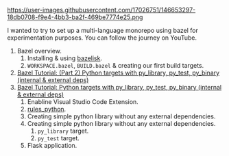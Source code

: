 
https://user-images.githubusercontent.com/17026751/146653297-18db0708-f9e4-4bb3-ba2f-469be7774e25.png


I wanted to try to set up a multi-language monorepo using bazel for experimentation purposes. You can follow the journey on YouTube.


1. Bazel overview.
   1. Installing & using [bazelisk](https://github.com/bazelbuild/bazelisk).
   1. `WORKSPACE.bazel`, `BUILD.bazel` & creating our first build targets.
1. [Bazel Tutorial: (Part 2) Python targets with py_library, py_test, py_binary (internal & external deps)]()
1. [Bazel Tutorial: Python targets with py_library, py_test, py_binary (internal & external deps)](https://youtu.be/8P3m1-U7v0k)
   1. Enabline Visual Studio Code Extension.
   1. [rules_python](https://github.com/bazelbuild/rules_python).
   1. Creating simple python library without any external dependencies. 
   1. Creating simple python library without any external dependencies.
      1. `py_library` target.
      1. `py_test` target.
   1. Flask application.
